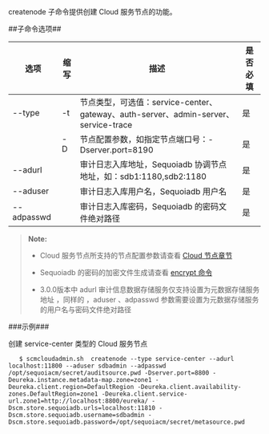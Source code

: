createnode 子命令提供创建 Cloud 服务节点的功能。

##子命令选项##

|选项       |缩写 |描述                                                   |是否必填|
|-----------|-----|---------------------------------------------------- |--------|
|--type     |-t   |节点类型，可选值：service-center、gateway、auth-server、admin-server、service-trace|是      |
|           |-D   |节点配置参数，如指定节点端口号：-Dserver.port=8190       |是|
|--adurl    |     |审计日志入库地址，Sequoiadb 协调节点地址，如：sdb1:1180,sdb2:1180							|是|
|--aduser   |     |审计日志入库用户名，Sequoiadb 用户名|是|
|--adpasswd |     |审计日志入库密码，Sequoiadb 的密码文件绝对路径|是|

> **Note:**
>
> *  Cloud 服务节点所支持的节点配置参数请查看 [ Cloud 节点章节][cloud_config]
>
> *  Sequoiadb 的密码的加密文件生成请查看 [encrypt 命令][encrypt_tool]
>
> * 3.0.0版本中 adurl 审计信息数据存储服务仅支持设置为元数据存储服务地址 ，同样的 ，aduser 、adpasswd 参数需要设置为元数据存储服务的用户名与密码文件绝对路径

###示例###

创建 service-center 类型的 Cloud 服务节点

```lang-javascript
   $ scmcloudadmin.sh  createnode --type service-center --adurl localhost:11800 --aduser sdbadmin --adpasswd /opt/sequoiacm/secret/auditsource.pwd -Dserver.port=8800 -Deureka.instance.metadata-map.zone=zone1 -Deureka.client.region=DefaultRegion -Deureka.client.availability-zones.DefaultRegion=zone1 -Deureka.client.service-url.zone1=http://localhost:8800/eureka/ -Dscm.store.sequoiadb.urls=localhost:11810 -Dscm.store.sequoiadb.username=sdbadmin -Dscm.store.sequoiadb.password=/opt/sequoiacm/secret/metasource.pwd
```


[cloud_config]:Maintainance/Node_Config/cloud.md
[encrypt_tool]:Maintainance/Tools/Scmadmin/encrypt.md